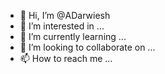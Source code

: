 - 👋 Hi, I’m @ADarwiesh
- 👀 I’m interested in ...
- 🌱 I’m currently learning ...
- 💞️ I’m looking to collaborate on ...
- 📫 How to reach me ...

<!---
ADarwiesh/ADarwiesh is a ✨ special ✨ repository because its `README.md` (this file) appears on your GitHub profile.
You can click the Preview link to take a look at your changes.
--->
